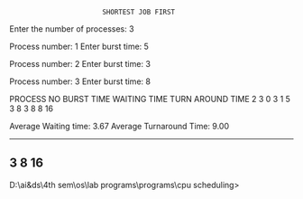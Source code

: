 
                           SHORTEST JOB FIRST

 Enter the number of processes: 3

Process number: 1
Enter burst time: 5

Process number: 2
Enter burst time: 3

Process number: 3
Enter burst time: 8

 PROCESS NO      BURST TIME      WAITING TIME    TURN AROUND TIME
        2               3               0               3
        1               5               3               8
        3               8               8               16

 Average Waiting time:   3.67
 Average Turnaround Time:   9.00

----------------
  3    8      16
----------------

D:\ai&ds\4th sem\os\lab programs\programs\cpu scheduling>
